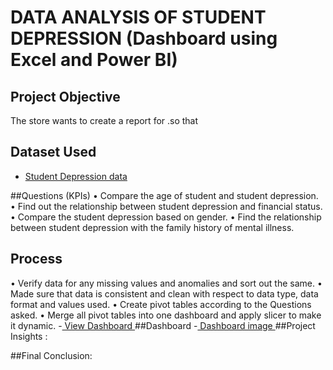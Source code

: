 # DATA ANALYSIS OF STUDENT DEPRESSION (Dashboard using Excel and Power BI)
## Project Objective
The store wants to create a report for .so that 
## Dataset Used
- <a href ="https://github.com/unamy333/Data-Analysis_1/blob/main/Student%20Depression%20Dataset.xlsx">Student Depression data </a>

##Questions (KPIs)
•	Compare the age of student and student depression.
•	Find out the relationship between student depression and financial status.
•	Compare the student depression based on gender.
•	Find the relationship between student depression with the family history of mental illness.

## Process
•	Verify data for any missing values and anomalies and sort out the same.
•	Made sure that data is consistent and clean with respect to data type, data format and values used.
•	Create pivot tables according to the Questions asked.
•	Merge all pivot tables into one dashboard and apply slicer to make it dynamic.
-<a href="https://github.com/unamy333/Data-Analysis_1/blob/main/Dashboard.xlsx"> View Dashboard </a>
##Dashboard
-<a href="https://github.com/unamy333/Data-Analysis_1/blob/main/Screenshot%202024-12-23%20084439.png"> Dashboard image </a>
##Project Insights :

##Final Conclusion:


